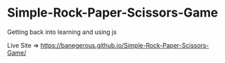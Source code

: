# Simple-Rock-Paper-Scissors-Game
Getting back into learning and using js

Live Site => https://banegerous.github.io/Simple-Rock-Paper-Scissors-Game/
